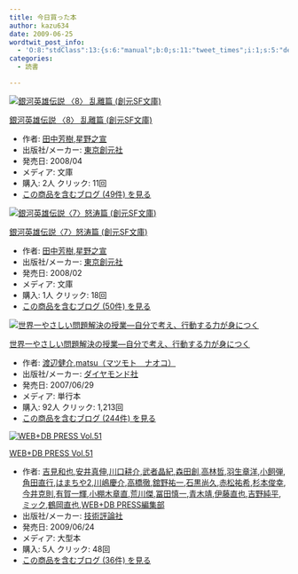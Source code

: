 ```yaml
---
title: 今日買った本
author: kazu634
date: 2009-06-25
wordtwit_post_info:
  - 'O:8:"stdClass":13:{s:6:"manual";b:0;s:11:"tweet_times";i:1;s:5:"delay";i:0;s:7:"enabled";i:1;s:10:"separation";s:2:"60";s:7:"version";s:3:"3.7";s:14:"tweet_template";b:0;s:6:"status";i:2;s:6:"result";a:0:{}s:13:"tweet_counter";i:2;s:13:"tweet_log_ids";a:1:{i:0;i:4667;}s:9:"hash_tags";a:0:{}s:8:"accounts";a:1:{i:0;s:7:"kazu634";}}'
categories:
  - 読書

---
```

<div class="section">
<div class="hatena-asin-detail">
<a href="http://www.amazon.co.jp/dp/4488725082/?tag=hatena_st1-22&ascsubtag=d-7ibv" onclick="__gaTracker('send', 'event', 'outbound-article', 'http://www.amazon.co.jp/dp/4488725082/?tag=hatena_st1-22&ascsubtag=d-7ibv', '');"><img src="https://images-na.ssl-images-amazon.com/images/I/51NciNtwS1L._SL160_.jpg" class="hatena-asin-detail-image" alt="銀河英雄伝説 〈8〉 乱離篇 (創元SF文庫)" title="銀河英雄伝説 〈8〉 乱離篇 (創元SF文庫)" /></a></p> 
    
<div class="hatena-asin-detail-info">
<p class="hatena-asin-detail-title">
<a href="http://www.amazon.co.jp/dp/4488725082/?tag=hatena_st1-22&ascsubtag=d-7ibv" onclick="__gaTracker('send', 'event', 'outbound-article', 'http://www.amazon.co.jp/dp/4488725082/?tag=hatena_st1-22&ascsubtag=d-7ibv', '銀河英雄伝説 〈8〉 乱離篇 (創元SF文庫)');">銀河英雄伝説 〈8〉 乱離篇 (創元SF文庫)</a>
</p>
      
<ul>
<li>
<span class="hatena-asin-detail-label">作者:</span> <a href="http://d.hatena.ne.jp/keyword/%C5%C4%C3%E6%CB%A7%BC%F9" onclick="__gaTracker('send', 'event', 'outbound-article', 'http://d.hatena.ne.jp/keyword/%C5%C4%C3%E6%CB%A7%BC%F9', '田中芳樹');" class="keyword">田中芳樹</a>,<a href="http://d.hatena.ne.jp/keyword/%C0%B1%CC%EE%C7%B7%C0%EB" onclick="__gaTracker('send', 'event', 'outbound-article', 'http://d.hatena.ne.jp/keyword/%C0%B1%CC%EE%C7%B7%C0%EB', '星野之宣');" class="keyword">星野之宣</a>
</li>
<li>
<span class="hatena-asin-detail-label">出版社/メーカー:</span> <a href="http://d.hatena.ne.jp/keyword/%C5%EC%B5%FE%C1%CF%B8%B5%BC%D2" onclick="__gaTracker('send', 'event', 'outbound-article', 'http://d.hatena.ne.jp/keyword/%C5%EC%B5%FE%C1%CF%B8%B5%BC%D2', '東京創元社');" class="keyword">東京創元社</a>
</li>
<li>
<span class="hatena-asin-detail-label">発売日:</span> 2008/04
</li>
<li>
<span class="hatena-asin-detail-label">メディア:</span> 文庫
</li>
<li>
<span class="hatena-asin-detail-label">購入</span>: 2人 <span class="hatena-asin-detail-label">クリック</span>: 11回
</li>
<li>
<a href="http://d.hatena.ne.jp/asin/4488725082" onclick="__gaTracker('send', 'event', 'outbound-article', 'http://d.hatena.ne.jp/asin/4488725082', 'この商品を含むブログ (49件) を見る');" target="_blank">この商品を含むブログ (49件) を見る</a>
</li>
</ul>
</div>
    
<div class="hatena-asin-detail-foot">
</div>
</div>
  
<div class="hatena-asin-detail">
<a href="http://www.amazon.co.jp/dp/4488725074/?tag=hatena_st1-22&ascsubtag=d-7ibv" onclick="__gaTracker('send', 'event', 'outbound-article', 'http://www.amazon.co.jp/dp/4488725074/?tag=hatena_st1-22&ascsubtag=d-7ibv', '');"><img src="https://images-na.ssl-images-amazon.com/images/I/51QYb3o25HL._SL160_.jpg" class="hatena-asin-detail-image" alt="銀河英雄伝説〈7〉怒涛篇 (創元SF文庫)" title="銀河英雄伝説〈7〉怒涛篇 (創元SF文庫)" /></a></p> 
    
<div class="hatena-asin-detail-info">
<p class="hatena-asin-detail-title">
<a href="http://www.amazon.co.jp/dp/4488725074/?tag=hatena_st1-22&ascsubtag=d-7ibv" onclick="__gaTracker('send', 'event', 'outbound-article', 'http://www.amazon.co.jp/dp/4488725074/?tag=hatena_st1-22&ascsubtag=d-7ibv', '銀河英雄伝説〈7〉怒涛篇 (創元SF文庫)');">銀河英雄伝説〈7〉怒涛篇 (創元SF文庫)</a>
</p>
      
<ul>
<li>
<span class="hatena-asin-detail-label">作者:</span> <a href="http://d.hatena.ne.jp/keyword/%C5%C4%C3%E6%CB%A7%BC%F9" onclick="__gaTracker('send', 'event', 'outbound-article', 'http://d.hatena.ne.jp/keyword/%C5%C4%C3%E6%CB%A7%BC%F9', '田中芳樹');" class="keyword">田中芳樹</a>,<a href="http://d.hatena.ne.jp/keyword/%C0%B1%CC%EE%C7%B7%C0%EB" onclick="__gaTracker('send', 'event', 'outbound-article', 'http://d.hatena.ne.jp/keyword/%C0%B1%CC%EE%C7%B7%C0%EB', '星野之宣');" class="keyword">星野之宣</a>
</li>
<li>
<span class="hatena-asin-detail-label">出版社/メーカー:</span> <a href="http://d.hatena.ne.jp/keyword/%C5%EC%B5%FE%C1%CF%B8%B5%BC%D2" onclick="__gaTracker('send', 'event', 'outbound-article', 'http://d.hatena.ne.jp/keyword/%C5%EC%B5%FE%C1%CF%B8%B5%BC%D2', '東京創元社');" class="keyword">東京創元社</a>
</li>
<li>
<span class="hatena-asin-detail-label">発売日:</span> 2008/02
</li>
<li>
<span class="hatena-asin-detail-label">メディア:</span> 文庫
</li>
<li>
<span class="hatena-asin-detail-label">購入</span>: 1人 <span class="hatena-asin-detail-label">クリック</span>: 18回
</li>
<li>
<a href="http://d.hatena.ne.jp/asin/4488725074" onclick="__gaTracker('send', 'event', 'outbound-article', 'http://d.hatena.ne.jp/asin/4488725074', 'この商品を含むブログ (50件) を見る');" target="_blank">この商品を含むブログ (50件) を見る</a>
</li>
</ul>
</div>
    
<div class="hatena-asin-detail-foot">
</div>
</div>
  
<div class="hatena-asin-detail">
<a href="http://www.amazon.co.jp/dp/4478000492/?tag=hatena_st1-22&ascsubtag=d-7ibv" onclick="__gaTracker('send', 'event', 'outbound-article', 'http://www.amazon.co.jp/dp/4478000492/?tag=hatena_st1-22&ascsubtag=d-7ibv', '');"><img src="https://images-na.ssl-images-amazon.com/images/I/51MoMSaCZ%2BL._SL160_.jpg" class="hatena-asin-detail-image" alt="世界一やさしい問題解決の授業―自分で考え、行動する力が身につく" title="世界一やさしい問題解決の授業―自分で考え、行動する力が身につく" /></a></p> 
    
<div class="hatena-asin-detail-info">
<p class="hatena-asin-detail-title">
<a href="http://www.amazon.co.jp/dp/4478000492/?tag=hatena_st1-22&ascsubtag=d-7ibv" onclick="__gaTracker('send', 'event', 'outbound-article', 'http://www.amazon.co.jp/dp/4478000492/?tag=hatena_st1-22&ascsubtag=d-7ibv', '世界一やさしい問題解決の授業―自分で考え、行動する力が身につく');">世界一やさしい問題解決の授業―自分で考え、行動する力が身につく</a>
</p>
      
<ul>
<li>
<span class="hatena-asin-detail-label">作者:</span> <a href="http://d.hatena.ne.jp/keyword/%C5%CF%CA%D5%B7%F2%B2%F0" onclick="__gaTracker('send', 'event', 'outbound-article', 'http://d.hatena.ne.jp/keyword/%C5%CF%CA%D5%B7%F2%B2%F0', '渡辺健介');" class="keyword">渡辺健介</a>,<a href="http://d.hatena.ne.jp/keyword/matsu%A1%CA%A5%DE%A5%C4%A5%E2%A5%C8%A1%A1%A5%CA%A5%AA%A5%B3%A1%CB" onclick="__gaTracker('send', 'event', 'outbound-article', 'http://d.hatena.ne.jp/keyword/matsu%A1%CA%A5%DE%A5%C4%A5%E2%A5%C8%A1%A1%A5%CA%A5%AA%A5%B3%A1%CB', 'matsu（マツモト　ナオコ）');" class="keyword">matsu（マツモト　ナオコ）</a>
</li>
<li>
<span class="hatena-asin-detail-label">出版社/メーカー:</span> <a href="http://d.hatena.ne.jp/keyword/%A5%C0%A5%A4%A5%E4%A5%E2%A5%F3%A5%C9%BC%D2" onclick="__gaTracker('send', 'event', 'outbound-article', 'http://d.hatena.ne.jp/keyword/%A5%C0%A5%A4%A5%E4%A5%E2%A5%F3%A5%C9%BC%D2', 'ダイヤモンド社');" class="keyword">ダイヤモンド社</a>
</li>
<li>
<span class="hatena-asin-detail-label">発売日:</span> 2007/06/29
</li>
<li>
<span class="hatena-asin-detail-label">メディア:</span> 単行本
</li>
<li>
<span class="hatena-asin-detail-label">購入</span>: 92人 <span class="hatena-asin-detail-label">クリック</span>: 1,213回
</li>
<li>
<a href="http://d.hatena.ne.jp/asin/4478000492" onclick="__gaTracker('send', 'event', 'outbound-article', 'http://d.hatena.ne.jp/asin/4478000492', 'この商品を含むブログ (244件) を見る');" target="_blank">この商品を含むブログ (244件) を見る</a>
</li>
</ul>
</div>
    
<div class="hatena-asin-detail-foot">
</div>
</div>
  
<div class="hatena-asin-detail">
<a href="http://www.amazon.co.jp/dp/4774138908/?tag=hatena_st1-22&ascsubtag=d-7ibv" onclick="__gaTracker('send', 'event', 'outbound-article', 'http://www.amazon.co.jp/dp/4774138908/?tag=hatena_st1-22&ascsubtag=d-7ibv', '');"><img src="https://images-na.ssl-images-amazon.com/images/I/51aCSqlOMXL._SL160_.jpg" class="hatena-asin-detail-image" alt="WEB+DB PRESS Vol.51" title="WEB+DB PRESS Vol.51" /></a></p> 
    
<div class="hatena-asin-detail-info">
<p class="hatena-asin-detail-title">
<a href="http://www.amazon.co.jp/dp/4774138908/?tag=hatena_st1-22&ascsubtag=d-7ibv" onclick="__gaTracker('send', 'event', 'outbound-article', 'http://www.amazon.co.jp/dp/4774138908/?tag=hatena_st1-22&ascsubtag=d-7ibv', 'WEB+DB PRESS Vol.51');">WEB+DB PRESS Vol.51</a>
</p>
      
<ul>
<li>
<span class="hatena-asin-detail-label">作者:</span> <a href="http://d.hatena.ne.jp/keyword/%B5%C8%B8%AB%CF%C2%CC%E9" onclick="__gaTracker('send', 'event', 'outbound-article', 'http://d.hatena.ne.jp/keyword/%B5%C8%B8%AB%CF%C2%CC%E9', '吉見和也');" class="keyword">吉見和也</a>,<a href="http://d.hatena.ne.jp/keyword/%B0%C2%B0%E6%BF%BF%BF%AD" onclick="__gaTracker('send', 'event', 'outbound-article', 'http://d.hatena.ne.jp/keyword/%B0%C2%B0%E6%BF%BF%BF%AD', '安井真伸');" class="keyword">安井真伸</a>,<a href="http://d.hatena.ne.jp/keyword/%C0%EE%B8%FD%B9%CC%B2%F0" onclick="__gaTracker('send', 'event', 'outbound-article', 'http://d.hatena.ne.jp/keyword/%C0%EE%B8%FD%B9%CC%B2%F0', '川口耕介');" class="keyword">川口耕介</a>,<a href="http://d.hatena.ne.jp/keyword/%C9%F0%BC%D4%BE%BD%B5%AA" onclick="__gaTracker('send', 'event', 'outbound-article', 'http://d.hatena.ne.jp/keyword/%C9%F0%BC%D4%BE%BD%B5%AA', '武者晶紀');" class="keyword">武者晶紀</a>,<a href="http://d.hatena.ne.jp/keyword/%BF%B9%C5%C4%C1%CF" onclick="__gaTracker('send', 'event', 'outbound-article', 'http://d.hatena.ne.jp/keyword/%BF%B9%C5%C4%C1%CF', '森田創');" class="keyword">森田創</a>,<a href="http://d.hatena.ne.jp/keyword/%B9%E2%CE%D3%C5%AF" onclick="__gaTracker('send', 'event', 'outbound-article', 'http://d.hatena.ne.jp/keyword/%B9%E2%CE%D3%C5%AF', '高林哲');" class="keyword">高林哲</a>,<a href="http://d.hatena.ne.jp/keyword/%B1%A9%C0%B8%BE%CF%CD%CE" onclick="__gaTracker('send', 'event', 'outbound-article', 'http://d.hatena.ne.jp/keyword/%B1%A9%C0%B8%BE%CF%CD%CE', '羽生章洋');" class="keyword">羽生章洋</a>,<a href="http://d.hatena.ne.jp/keyword/%BE%AE%BB%F4%C3%C6" onclick="__gaTracker('send', 'event', 'outbound-article', 'http://d.hatena.ne.jp/keyword/%BE%AE%BB%F4%C3%C6', '小飼弾');" class="keyword">小飼弾</a>,<a href="http://d.hatena.ne.jp/keyword/%B3%D1%C5%C4%C4%BE%B9%D4" onclick="__gaTracker('send', 'event', 'outbound-article', 'http://d.hatena.ne.jp/keyword/%B3%D1%C5%C4%C4%BE%B9%D4', '角田直行');" class="keyword">角田直行</a>,<a href="http://d.hatena.ne.jp/keyword/%A4%CF%A4%DE%A4%C1%A4%E42" onclick="__gaTracker('send', 'event', 'outbound-article', 'http://d.hatena.ne.jp/keyword/%A4%CF%A4%DE%A4%C1%A4%E42', 'はまちや2');" class="keyword">はまちや2</a>,<a href="http://d.hatena.ne.jp/keyword/%C0%EE%C5%E8%B7%C4%B2%F0" onclick="__gaTracker('send', 'event', 'outbound-article', 'http://d.hatena.ne.jp/keyword/%C0%EE%C5%E8%B7%C4%B2%F0', '川嶋慶介');" class="keyword">川嶋慶介</a>,<a href="http://d.hatena.ne.jp/keyword/%B9%E2%B6%B6%C5%B0" onclick="__gaTracker('send', 'event', 'outbound-article', 'http://d.hatena.ne.jp/keyword/%B9%E2%B6%B6%C5%B0', '高橋徹');" class="keyword">高橋徹</a>,<a href="http://d.hatena.ne.jp/keyword/%B4%DC%CC%EE%CD%B4%B0%EC" onclick="__gaTracker('send', 'event', 'outbound-article', 'http://d.hatena.ne.jp/keyword/%B4%DC%CC%EE%CD%B4%B0%EC', '舘野祐一');" class="keyword">舘野祐一</a>,<a href="http://d.hatena.ne.jp/keyword/%C0%D0%B9%F5%BE%B0%B5%D7" onclick="__gaTracker('send', 'event', 'outbound-article', 'http://d.hatena.ne.jp/keyword/%C0%D0%B9%F5%BE%B0%B5%D7', '石黒尚久');" class="keyword">石黒尚久</a>,<a href="http://d.hatena.ne.jp/keyword/%C0%D6%BE%BE%CD%B4%B4%F5" onclick="__gaTracker('send', 'event', 'outbound-article', 'http://d.hatena.ne.jp/keyword/%C0%D6%BE%BE%CD%B4%B4%F5', '赤松祐希');" class="keyword">赤松祐希</a>,<a href="http://d.hatena.ne.jp/keyword/%BF%F9%CB%DC%BD%D3%B9%AC" onclick="__gaTracker('send', 'event', 'outbound-article', 'http://d.hatena.ne.jp/keyword/%BF%F9%CB%DC%BD%D3%B9%AC', '杉本俊幸');" class="keyword">杉本俊幸</a>,<a href="http://d.hatena.ne.jp/keyword/%BA%A3%B0%E6%B9%EE%C2%A7" onclick="__gaTracker('send', 'event', 'outbound-article', 'http://d.hatena.ne.jp/keyword/%BA%A3%B0%E6%B9%EE%C2%A7', '今井克則');" class="keyword">今井克則</a>,<a href="http://d.hatena.ne.jp/keyword/%CD%AD%B2%EC%B0%EC%B5%B1" onclick="__gaTracker('send', 'event', 'outbound-article', 'http://d.hatena.ne.jp/keyword/%CD%AD%B2%EC%B0%EC%B5%B1', '有賀一輝');" class="keyword">有賀一輝</a>,<a href="http://d.hatena.ne.jp/keyword/%BE%AE%C3%AA%CC%DA%BE%CF%C4%BE" onclick="__gaTracker('send', 'event', 'outbound-article', 'http://d.hatena.ne.jp/keyword/%BE%AE%C3%AA%CC%DA%BE%CF%C4%BE', '小棚木章直');" class="keyword">小棚木章直</a>,<a href="http://d.hatena.ne.jp/keyword/%B9%D3%C0%EE%B7%E6" onclick="__gaTracker('send', 'event', 'outbound-article', 'http://d.hatena.ne.jp/keyword/%B9%D3%C0%EE%B7%E6', '荒川傑');" class="keyword">荒川傑</a>,<a href="http://d.hatena.ne.jp/keyword/%C9%DA%C5%C4%BF%B5%B0%EC" onclick="__gaTracker('send', 'event', 'outbound-article', 'http://d.hatena.ne.jp/keyword/%C9%DA%C5%C4%BF%B5%B0%EC', '冨田慎一');" class="keyword">冨田慎一</a>,<a href="http://d.hatena.ne.jp/keyword/%C0%C4%CC%DA%CC%F7" onclick="__gaTracker('send', 'event', 'outbound-article', 'http://d.hatena.ne.jp/keyword/%C0%C4%CC%DA%CC%F7', '青木靖');" class="keyword">青木靖</a>,<a href="http://d.hatena.ne.jp/keyword/%B0%CB%C6%A3%C4%BE%CC%E9" onclick="__gaTracker('send', 'event', 'outbound-article', 'http://d.hatena.ne.jp/keyword/%B0%CB%C6%A3%C4%BE%CC%E9', '伊藤直也');" class="keyword">伊藤直也</a>,<a href="http://d.hatena.ne.jp/keyword/%B5%C8%CC%EE%BD%E3%CA%BF" onclick="__gaTracker('send', 'event', 'outbound-article', 'http://d.hatena.ne.jp/keyword/%B5%C8%CC%EE%BD%E3%CA%BF', '吉野純平');" class="keyword">吉野純平</a>,<a href="http://d.hatena.ne.jp/keyword/%A5%DF%A5%C3%A5%AF" onclick="__gaTracker('send', 'event', 'outbound-article', 'http://d.hatena.ne.jp/keyword/%A5%DF%A5%C3%A5%AF', 'ミック');" class="keyword">ミック</a>,<a href="http://d.hatena.ne.jp/keyword/%C4%E1%B2%AC%C4%BE%CC%E9" onclick="__gaTracker('send', 'event', 'outbound-article', 'http://d.hatena.ne.jp/keyword/%C4%E1%B2%AC%C4%BE%CC%E9', '鶴岡直也');" class="keyword">鶴岡直也</a>,<a href="http://d.hatena.ne.jp/keyword/WEB%2BDB%20PRESS%CA%D4%BD%B8%C9%F4" onclick="__gaTracker('send', 'event', 'outbound-article', 'http://d.hatena.ne.jp/keyword/WEB%2BDB%20PRESS%CA%D4%BD%B8%C9%F4', 'WEB+DB PRESS編集部');" class="keyword">WEB+DB PRESS編集部</a>
</li>
<li>
<span class="hatena-asin-detail-label">出版社/メーカー:</span> <a href="http://d.hatena.ne.jp/keyword/%B5%BB%BD%D1%C9%BE%CF%C0%BC%D2" onclick="__gaTracker('send', 'event', 'outbound-article', 'http://d.hatena.ne.jp/keyword/%B5%BB%BD%D1%C9%BE%CF%C0%BC%D2', '技術評論社');" class="keyword">技術評論社</a>
</li>
<li>
<span class="hatena-asin-detail-label">発売日:</span> 2009/06/24
</li>
<li>
<span class="hatena-asin-detail-label">メディア:</span> 大型本
</li>
<li>
<span class="hatena-asin-detail-label">購入</span>: 5人 <span class="hatena-asin-detail-label">クリック</span>: 48回
</li>
<li>
<a href="http://d.hatena.ne.jp/asin/4774138908" onclick="__gaTracker('send', 'event', 'outbound-article', 'http://d.hatena.ne.jp/asin/4774138908', 'この商品を含むブログ (36件) を見る');" target="_blank">この商品を含むブログ (36件) を見る</a>
</li>
</ul>
</div>
    
<div class="hatena-asin-detail-foot">
</div>
</div>
</div>
